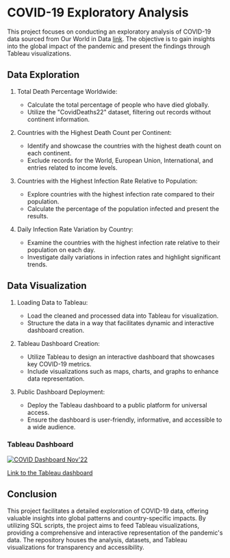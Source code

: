 # COVID-19 Exploratory Analysis

This project focuses on conducting an exploratory analysis of COVID-19 data sourced from Our World in Data [link](https://ourworldindata.org/covid-deaths). The objective is to gain insights into the global impact of the pandemic and present the findings through Tableau visualizations.

## Data Exploration
1. Total Death Percentage Worldwide:
    * Calculate the total percentage of people who have died globally.
    * Utilize the "CovidDeaths22" dataset, filtering out records without continent information.

2. Countries with the Highest Death Count per Continent:
    * Identify and showcase the countries with the highest death count on each continent.
    * Exclude records for the World, European Union, International, and entries related to income levels.
  
3. Countries with the Highest Infection Rate Relative to Population:
    * Explore countries with the highest infection rate compared to their population.
    * Calculate the percentage of the population infected and present the results.

4. Daily Infection Rate Variation by Country:
    * Examine the countries with the highest infection rate relative to their population on each day.
    * Investigate daily variations in infection rates and highlight significant trends.
  
## Data Visualization
1. Loading Data to Tableau:
      * Load the cleaned and processed data into Tableau for visualization.
      * Structure the data in a way that facilitates dynamic and interactive dashboard creation.

2. Tableau Dashboard Creation:
      * Utilize Tableau to design an interactive dashboard that showcases key COVID-19 metrics.
      * Include visualizations such as maps, charts, and graphs to enhance data representation.

3. Public Dashboard Deployment:
      * Deploy the Tableau dashboard to a public platform for universal access.
      * Ensure the dashboard is user-friendly, informative, and accessible to a wide audience.

### Tableau Dashboard
<div class='tableauPlaceholder' id='viz1703829106280' style='position: relative'><noscript><a href='https://public.tableau.com/views/COVIDDashboardNov22/COVIDDashboardNov22?:language=en-US&:display_count=n&:origin=viz_share_link'><img alt='COVID Dashboard Nov&#39;22 ' src='https:&#47;&#47;public.tableau.com&#47;static&#47;images&#47;CO&#47;COVIDDashboardNov22&#47;COVIDDashboardNov22&#47;1_rss.png' style='border: none' /></a></noscript><object class='tableauViz'  style='display:none;'><param name='host_url' value='https%3A%2F%2Fpublic.tableau.com%2F' /> <param name='embed_code_version' value='3' /> <param name='site_root' value='' /><param name='name' value='COVIDDashboardNov22&#47;COVIDDashboardNov22' /><param name='tabs' value='no' /><param name='toolbar' value='yes' /><param name='static_image' value='https:&#47;&#47;public.tableau.com&#47;static&#47;images&#47;CO&#47;COVIDDashboardNov22&#47;COVIDDashboardNov22&#47;1.png' /> <param name='animate_transition' value='yes' /><param name='display_static_image' value='yes' /><param name='display_spinner' value='yes' /><param name='display_overlay' value='yes' /><param name='display_count' value='yes' /><param name='language' value='en-US' /></object></div>       

[Link to the Tableau dashboard](https://public.tableau.com/views/COVIDDashboardNov22/COVIDDashboardNov22?:language=en-US&:display_count=n&:origin=viz_share_link)


## Conclusion
This project facilitates a detailed exploration of COVID-19 data, offering valuable insights into global patterns and country-specific impacts. By utilizing SQL scripts, the project aims to feed Tableau visualizations, providing a comprehensive and interactive representation of the pandemic's data. The repository houses the analysis, datasets, and Tableau visualizations for transparency and accessibility.
